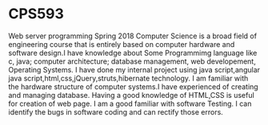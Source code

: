 # CPS593
Web server programming Spring 2018
Computer Science is a broad field of engineering course that is entirely based on computer hardware and software design.I have knowledge about Some Programmimg language like c, java; computer architecture; database management, web developement, Operating Systems.
I have done my internal project using java script,angular java script,html,css,jQuery,struts,hibernate technology. I am familiar with the hardware structure of computer systems.I have experienced of creating and managing database. Having a good knowledge of HTML,CSS is useful for creation of web page.
I am a good familiar with software Testing. I can identify the bugs in software coding and can rectify those errors.
